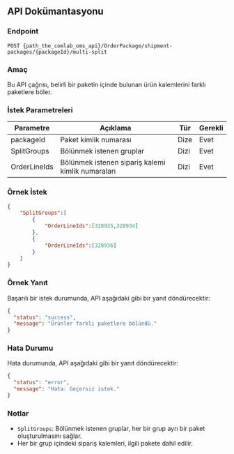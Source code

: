 ## API Dokümantasyonu

### Endpoint

`POST {path_the_comlab_oms_api}/OrderPackage/shipment-packages/{packageId}/multi-split`

### Amaç

Bu API çağrısı, belirli bir paketin içinde bulunan ürün kalemlerini farklı paketlere böler.

### İstek Parametreleri

| Parametre      | Açıklama                            | Tür     | Gerekli |
|----------------|-------------------------------------|---------|---------|
| packageId      | Paket kimlik numarası              | Dize    | Evet    |
| SplitGroups    | Bölünmek istenen gruplar            | Dizi    | Evet    |
| OrderLineIds   | Bölünmek istenen sipariş kalemi kimlik numaraları | Dizi | Evet    |

### Örnek İstek

```json
{
    "SplitGroups":[
        {
            "OrderLineIds":[328935,328934]
        },
        {
            "OrderLineIds":[328936]
        }
    ]
}
```

### Örnek Yanıt

Başarılı bir istek durumunda, API aşağıdaki gibi bir yanıt döndürecektir:

```json
{
  "status": "success",
  "message": "Ürünler farklı paketlere bölündü."
}
```

### Hata Durumu

Hata durumunda, API aşağıdaki gibi bir yanıt döndürecektir:

```json
{
  "status": "error",
  "message": "Hata: Geçersiz istek."
}
```

### Notlar

- `SplitGroups`: Bölünmek istenen gruplar, her bir grup ayrı bir paket oluşturulmasını sağlar.
- Her bir grup içindeki sipariş kalemleri, ilgili pakete dahil edilir.

